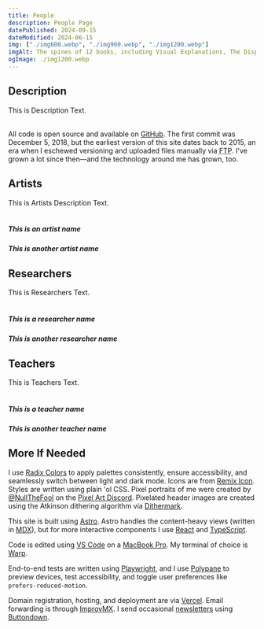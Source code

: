 ```yaml
---
title: People
description: People Page
datePublished: 2024-09-15
dateModified: 2024-06-15
img: ["./img600.webp", "./img900.webp", "./img1200.webp"]
imgAlt: The spines of 12 books, including Visual Explanations, The Display of Quantitative Information, The Geometry of Type, Understanding Comics, Nicely Said, Don't Make Me Think!, Queer by Design, The 99% Invisible City, Interaction of Color, The Elements of Style, Thinking Fast and Slow, and The Death and Life of Great American Cities.
ogImage: ./img1200.webp
---
```


## Description


This is Description Text.
<br />
<br />

All code is open source and available on [GitHub](https://github.com/evadecker/eva.town). The first commit was December 5, 2018, but the earliest version of this site dates back to 2015, an era when I eschewed versioning and uploaded files manually via <abbr title="File Transfer Protocol">FTP</abbr>. I've grown a lot since then—and the technology around me has grown, too.

## Artists

This is Artists Description Text.
<br />
<br />

##### This is an artist name

##### This is another artist name



## Researchers

This is Researchers Text.
<br />
<br />

##### This is a researcher name

##### This is another researcher name

## Teachers

This is Teachers Text.
<br />
<br />

##### This is a teacher name

##### This is another teacher name


## More If Needed

I use [Radix Colors](https://www.radix-ui.com/colors) to apply palettes consistently, ensure accessibility, and seamlessly switch between light and dark mode. Icons are from [Remix Icon](https://remixicon.com). Styles are written using plain 'ol CSS. Pixel portraits of me were created by [@NullTheFool](https://mastodon.gamedev.place/@NullTheFool) on the [Pixel Art Discord](https://discord.com/invite/pixelart). Pixelated header images are created using the Atkinson dithering algorithm via [Dithermark](https://app.dithermark.com).

This site is built using [Astro](https://astro.build). Astro handles the content-heavy views (written in [MDX](https://mdxjs.com)), but for more interactive components I use [React](https://react.dev) and [TypeScript](https://www.typescriptlang.org).

Code is edited using [VS Code](https://code.visualstudio.com) on a [MacBook Pro](https://www.apple.com/macbook-pro/). My terminal of choice is [Warp](https://www.warp.dev).

End-to-end tests are written using [Playwright](https://playwright.dev), and I use [Polypane](https://polypane.app) to preview devices, test accessibility, and toggle user preferences like `prefers-reduced-motion`.

Domain registration, hosting, and deployment are via [Vercel](https://vercel.com/). Email forwarding is through [ImprovMX](https://improvmx.com). I send occasional [newsletters](https://buttondown.email/notesfromeva) using [Buttondown](https://buttondown.email).
